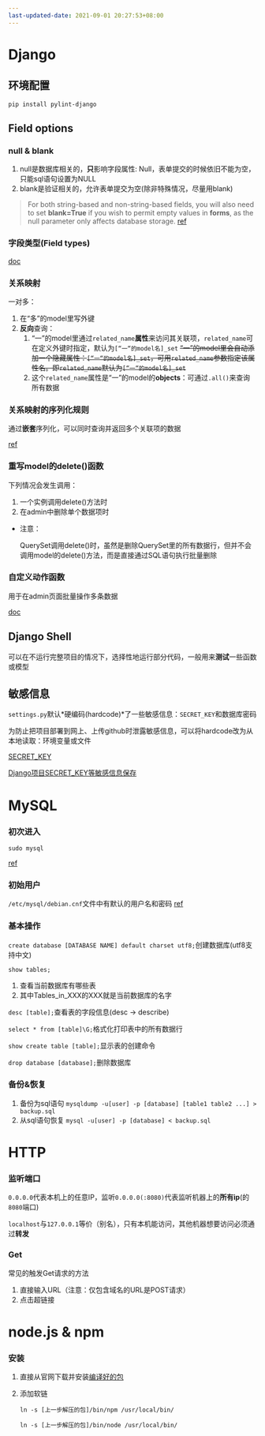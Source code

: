```yaml
---
last-updated-date: 2021-09-01 20:27:53+08:00
---
```


# Django

## 环境配置

`pip install pylint-django`

## Field options

### null & blank

1. null是数据库相关的，**只**影响字段属性: Null，表单提交的时候依旧不能为空，只能sql语句设置为NULL
2. blank是验证相关的，允许表单提交为空(除非特殊情况，尽量用blank)

> For both string-based and non-string-based fields, you will also need to set **blank=True** if you wish to permit empty values in **forms**, as the null parameter only affects database storage. [ref](https://docs.djangoproject.com/en/3.2/ref/models/fields/)

### 字段类型(Field types)

[doc](https://docs.djangoproject.com/en/3.2/ref/models/fields/#field-types)

### 关系映射

一对多：

1. 在“多”的model里写外键
2. **反向**查询： 
   1. “一”的model里通过`related_name`**属性**来访问其关联项，`related_name`可在定义外键时指定，默认为`[“一“的model名]_set`
   ~~“一”的model里会自动添加一个隐藏属性：`[“一“的model名]_set`，可用`related_name`参数指定该属性名。即`related_name`默认为`[“一“的model名]_set`~~
   2. 这个`related_name`属性是“一”的model的**objects**：可通过`.all()`来查询所有数据

### 关系映射的序列化规则

通过**嵌套**序列化，可以同时查询并返回多个关联项的数据

[ref](https://www.django-rest-framework.org/api-guide/relations/#writable-nested-serializers)

### 重写model的delete()函数

下列情况会发生调用：

1. 一个实例调用delete()方法时
2. 在admin中删除单个数据项时

- 注意：

  QuerySet调用delete()时，虽然是删除QuerySet里的所有数据行，但并不会调用model的delete()方法，而是直接通过SQL语句执行批量删除

### 自定义动作函数

用于在admin页面批量操作多条数据

[doc](https://docs.djangoproject.com/zh-hans/3.2/ref/contrib/admin/actions/)

## Django Shell

可以在不运行完整项目的情况下，选择性地运行部分代码，一般用来**测试**一些函数或模型

## 敏感信息

`settings.py`默认*硬编码(hardcode)*了一些敏感信息：`SECRET_KEY`和数据库密码

为防止把项目部署到网上、上传github时泄露敏感信息，可以将hardcode改为从本地读取：环境变量或文件

[SECRET_KEY](https://docs.djangoproject.com/en/3.2/howto/deployment/checklist/#secret-key)

[Django项目SECRET_KEY等敏感信息保存](https://www.cnblogs.com/cpl9412290130/p/10431514.html)

# MySQL

### 初次进入

`sudo mysql`

[ref](https://stackoverflow.com/questions/39281594/error-1698-28000-access-denied-for-user-rootlocalhost)

### 初始用户

`/etc/mysql/debian.cnf`文件中有默认的用户名和密码 [ref](https://blog.csdn.net/theonegis/article/details/51810063)

### 基本操作

`create database [DATABASE NAME] default charset utf8;`创建数据库(utf8支持中文)

`show tables;`

1. 查看当前数据库有哪些表
2. 其中Tables_in_XXX的XXX就是当前数据库的名字

`desc [table];`查看表的字段信息(desc -> describe)

`select * from [table]\G;`格式化打印表中的所有数据行

`show create table [table];`显示表的创建命令

`drop database [database];`删除数据库

### 备份&恢复

1. 备份为sql语句
   `mysqldump -u[user] -p [database] [table1 table2 ...] > backup.sql`
2. 从sql语句恢复
   `mysql -u[user] -p [database] < backup.sql`

# HTTP

### 监听端口

`0.0.0.0`代表本机上的任意IP，监听`0.0.0.0(:8080)`代表监听机器上的**所有ip**(的`8080`端口)

`localhost`与`127.0.0.1`等价（别名），只有本机能访问，其他机器想要访问必须通过**转发**

### Get

常见的触发Get请求的方法

1. 直接输入URL（注意：仅包含域名的URL是POST请求）
2. 点击超链接

# node.js & npm

### 安装

1. 直接从官网下载并安装[编译好的包](https://www.runoob.com/nodejs/nodejs-install-setup.html)
2. 添加软链

   `ln -s [上一步解压的包]/bin/npm /usr/local/bin/`

   `ln -s [上一步解压的包]/bin/node /usr/local/bin/`